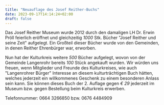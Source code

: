 ```yaml
---
title: "Neuauflage des Josef Reither-Buchs"
date: 2023-09-17T14:14:24+02:00
draft: false
---
```


Das Josef Reither Museum wurde 2012 durch den damaligen LH Dr. Erwin Pröll feierlich eröffnet und gleichzeitig _1000_ Stk. Bücher "Josef Reither und seine Zeit" aufgelegt.
Ein Großteil dieser Bücher wurde von den Gemeinden, in denen Reither Ehrenbürger war, erworben.

Nun hat der Kulturkreis weitere _500_ Bücher aufgelegt, wovon von der Gemeinde Langenrohr bereits _100_ Stück angekauft wurden.
Wir würden uns freuen, wenn Mitglieder und Freunde des Kulturkreises, wie auch "Langenrohrer Bürger" Interesse an diesem kulturträchtigen Buch hätten, welches jederzeit ein willkommenes Geschenk zu einem besonderen Anlass sein kann.
Sie können dieses Buch der 2. Auflage gegen _€ 29_ jederzeit im Museum bzw. gegen Bestellung beim Kulturkreis erwerben.

Telefonnummer: 0664 3266850 bzw. 0676 4484909